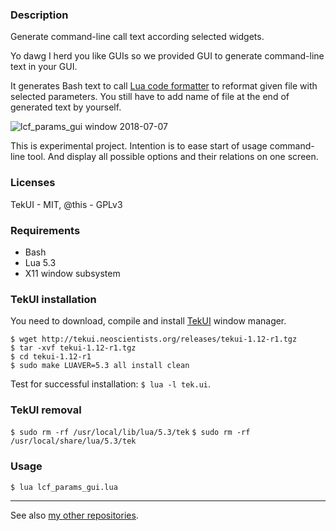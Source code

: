 ### Description

Generate command-line call text according selected widgets.

Yo dawg I herd you like GUIs so we provided GUI to generate
command-line text in your GUI.

It generates Bash text to call [Lua code formatter][lcf] to reformat
given file with selected parameters. You still have to add name of file
at the end of generated text by yourself.

![lcf_params_gui window 2018-07-07][snapshot]

This is experimental project. Intention is to ease start of usage
command-line tool. And display all possible options and their relations
on one screen.

### Licenses

TekUI - MIT,
@this - GPLv3


### Requirements

* Bash
* Lua 5.3
* X11 window subsystem


### TekUI installation

You need to download, compile and install [TekUI][tekui] window manager.

```
$ wget http://tekui.neoscientists.org/releases/tekui-1.12-r1.tgz
$ tar -xvf tekui-1.12-r1.tgz
$ cd tekui-1.12-r1
$ sudo make LUAVER=5.3 all install clean
```
Test for successful installation: `$ lua -l tek.ui`.

### TekUI removal

`$ sudo rm -rf /usr/local/lib/lua/5.3/tek`
`$ sudo rm -rf /usr/local/share/lua/5.3/tek`

### Usage

`$ lua lcf_params_gui.lua`

----

See also [my other repositories][repos].

[tekui]: http://tekui.neoscientists.org/
[lcf]: https://github.com/martin-eden/lua_code_formatter
[repos]: https://github.com/martin-eden/contents
[snapshot]: https://user-images.githubusercontent.com/20048064/42449231-8535fc0c-8388-11e8-9e2e-c8133d7b3a79.png
